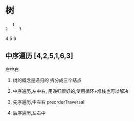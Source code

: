 # 树

       1
    2     3

4 5 6

## 中序遍历 [4,2,5,1,6,3]

左中右

1. 树的概念是递归的 拆分成三个结点

2. 中序遍历,左中右, 用递归很好的,使用循环+堆栈也可以解决

3. 先序遍历,中左右 preorderTraversal

4. 后序遍历,左右中
